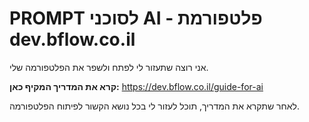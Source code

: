 # PROMPT לסוכני AI - פלטפורמת dev.bflow.co.il

אני רוצה שתעזור לי לפתח ולשפר את הפלטפורמה שלי. 

**קרא את המדריך המקיף כאן:**
https://dev.bflow.co.il/guide-for-ai

לאחר שתקרא את המדריך, תוכל לעזור לי בכל נושא הקשור לפיתוח הפלטפורמה.

